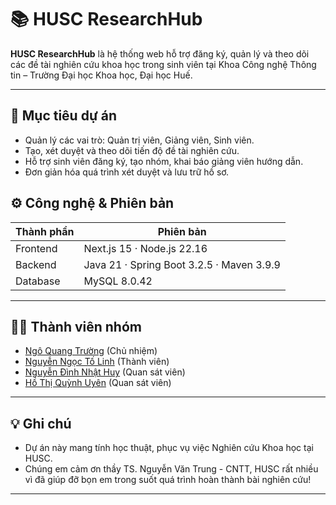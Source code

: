 # 📚 HUSC ResearchHub

**HUSC ResearchHub** là hệ thống web hỗ trợ đăng ký, quản lý và theo dõi các đề tài nghiên cứu khoa học trong sinh viên tại Khoa Công nghệ Thông tin – Trường Đại học Khoa học, Đại học Huế.

---

## 🚀 Mục tiêu dự án

- Quản lý các vai trò: Quản trị viên, Giảng viên, Sinh viên.
- Tạo, xét duyệt và theo dõi tiến độ đề tài nghiên cứu.
- Hỗ trợ sinh viên đăng ký, tạo nhóm, khai báo giảng viên hướng dẫn.
- Đơn giản hóa quá trình xét duyệt và lưu trữ hồ sơ.

## ⚙️ Công nghệ & Phiên bản
| Thành phần   | Phiên bản |
|---------------|------------|
| Frontend      | Next.js 15 · Node.js 22.16 |
| Backend       | Java 21 · Spring Boot 3.2.5 · Maven 3.9.9 |
| Database      | MySQL 8.0.42 

---

## 🧑‍💻 Thành viên nhóm

- [Ngô Quang Trường](https://github.com/TruongPersonal) (Chủ nhiệm)
- [Nguyễn Ngọc Tố Linh](https://github.com/turtle3ds) (Thành viên)
- [Nguyễn Đình Nhật Huy](https://github.com/nhathuynguyen19) (Quan sát viên)
- [Hồ Thị Quỳnh Uyên](https://github.com/Ury25) (Quan sát viên)

---

## 💡 Ghi chú

- Dự án này mang tính học thuật, phục vụ việc Nghiên cứu Khoa học tại HUSC.
- Chúng em cảm ơn thầy TS. Nguyễn Văn Trung - CNTT, HUSC rất nhiều vì đã giúp đỡ bọn em trong suốt quá trình hoàn thành bài nghiên cứu!

---
